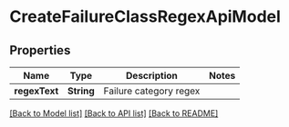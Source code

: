 # CreateFailureClassRegexApiModel

## Properties
Name | Type | Description | Notes
------------ | ------------- | ------------- | -------------
**regexText** | **String** | Failure category regex | 

[[Back to Model list]](../README.md#documentation-for-models) [[Back to API list]](../README.md#documentation-for-api-endpoints) [[Back to README]](../README.md)


